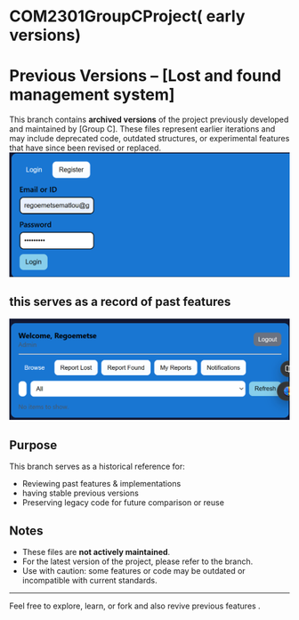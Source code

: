 # COM2301GroupCProject( early versions)
# Previous Versions – [Lost and found management system]

This branch contains **archived versions** of the project previously developed and maintained by [Group C]. These files represent earlier iterations and may include deprecated code, outdated structures, or experimental features that have since been revised or replaced.
![image](images/web.png)

## this serves as a record of past features 

![photo](images/page.png)

## Purpose

This branch serves as a historical reference for:
- Reviewing past features & implementations
- having stable previous versions 
- Preserving legacy code for future comparison or reuse

## Notes

- These files are **not actively maintained**.
- For the latest version of the project, please refer to the branch.
- Use with caution: some features or code may be outdated or incompatible with current standards.

---

Feel free to explore, learn, or fork and also revive previous features .
